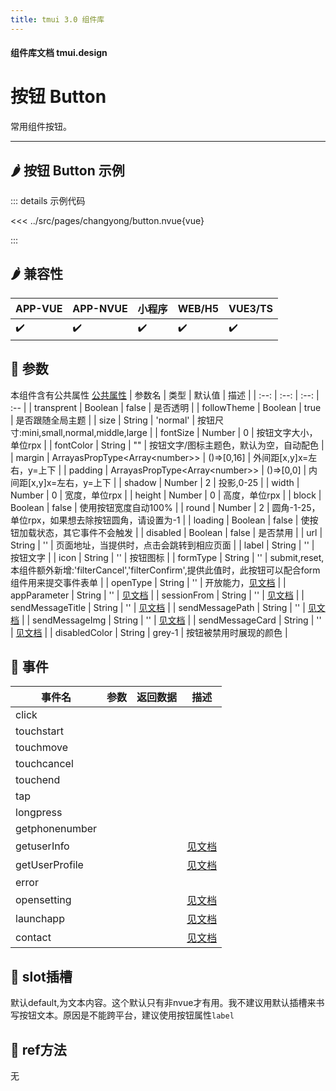 ```yaml
---
title: tmui 3.0 组件库
---
```


<script setup>
import webview from '../components/mobileWebview.vue'
</script>

#### 组件库文档 tmui.design

# 按钮 Button
常用组件按钮。

---

## :hot_pepper: 按钮 Button 示例

<webview url="https://tmui.design/h5/#/pages/changyong/button"></webview>

::: details 示例代码

<<< ../src/pages/changyong/button.nvue{vue}

:::


## :hot_pepper: 兼容性

| APP-VUE | APP-NVUE | 小程序 | WEB/H5 | VUE3/TS |
| --- | --- | --- | --- | --- |
| :heavy_check_mark: | :heavy_check_mark: | :heavy_check_mark: | :heavy_check_mark: | :heavy_check_mark: |

## :seedling: 参数
本组件含有公共属性 [公共属性](/spec/组件公共样式.html)
| 参数名 | 类型 | 默认值 | 描述 |
| :--: | :--: | :--: | :-- |
| transprent | Boolean | false | 是否透明 |
| followTheme | Boolean | true | 是否跟随全局主题 |
| size | String | 'normal' | 按钮尺寸:mini,small,normal,middle,large |
| fontSize | Number | 0 | 按钮文字大小，单位rpx |
| fontColor<Badge type="danger" text="v3.0.63+" vertical="middle" /> | String | "" | 按钮文字/图标主题色，默认为空，自动配色 |
| margin | ArrayasPropType\<Array\<number>> | ()=>[0,16] | 外间距[x,y]x=左右，y=上下 |
| padding | ArrayasPropType\<Array\<number>> | ()=>[0,0] | 内间距[x,y]x=左右，y=上下 |
| shadow | Number | 2 | 投影,0-25 |
| width | Number | 0 | 宽度，单位rpx |
| height | Number | 0 | 高度，单位rpx |
| block | Boolean | false | 使用按钮宽度自动100% |
| round | Number | 2 | 圆角-1-25，单位rpx，如果想去除按钮圆角，请设置为-1 |
| loading | Boolean | false | 使按钮加载状态，其它事件不会触发 |
| disabled | Boolean | false | 是否禁用 |
| url | String | '' | 页面地址，当提供时，点击会跳转到相应页面 |
| label | String | '' | 按钮文字 |
| icon | String | '' | 按钮图标 |
| formType | String | '' | submit,reset,本组件额外新增:'filterCancel','filterConfirm',提供此值时，此按钮可以配合form组件用来提交事件表单 |
| openType | String | '' | 开放能力，[见文档](https://uniapp.dcloud.net.cn/component/button.html) |
| appParameter | String | '' | [见文档](https://uniapp.dcloud.net.cn/component/button.html) |
| sessionFrom | String | '' | [见文档](https://uniapp.dcloud.net.cn/component/button.html) |
| sendMessageTitle | String | '' | [见文档](https://uniapp.dcloud.net.cn/component/button.html) |
| sendMessagePath | String | '' | [见文档](https://uniapp.dcloud.net.cn/component/button.html) |
| sendMessageImg | String | '' | [见文档](https://uniapp.dcloud.net.cn/component/button.html) |
| sendMessageCard | String | '' | [见文档](https://uniapp.dcloud.net.cn/component/button.html) |
| disabledColor | String | grey-1 | 按钮被禁用时展现的颜色 |


## :rose: 事件
| 事件名 | 参数 | 返回数据 | 描述 |
| --- | --- | --- | --- |
| click |  |  |  |
| touchstart |  |  |  |
| touchmove |  |  |  |
| touchcancel |  |  |  |
| touchend |  |  |  |
| tap |  |  |  |
| longpress |  |  |  |
| getphonenumber |  |  |  |
| getuserInfo |  |  | [见文档](https://uniapp.dcloud.net.cn/component/button.html) |
| getUserProfile |  |  | [见文档](https://uniapp.dcloud.net.cn/component/button.html) |
| error |  |  |  |
| opensetting |  |  | [见文档](https://uniapp.dcloud.net.cn/component/button.html) |
| launchapp |  |  | [见文档](https://uniapp.dcloud.net.cn/component/button.html) |
| contact |  |  | [见文档](https://uniapp.dcloud.net.cn/component/button.html) |


## :corn: slot插槽
默认default,为文本内容。这个默认只有非nvue才有用。我不建议用默认插槽来书写按钮文本。原因是不能跨平台，建议使用按钮属性```label```

## :green_salad: ref方法
无
